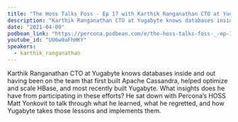```yaml
---
title: "The Hoss Talks Foss - Ep 17 with Karthik Ranganathan CTO at Yugabyte"
description: "Karthik Ranganathan CTO at Yugabyte knows databases inside and out having been on the team that first built Apache Cassandra, helped optimize and scale HBase, and most recently built Yugabyte."
date: "2021-04-09"
podbean_link: "https://percona.podbean.com/e/the-hoss-talks-foss-_-ep-17-with-karthik-ranganathan-cto-at-yugabyte/"
youtube_id: "UU6w0aFhHKY"
speakers:
  - karthik_ranganathan
---
```


Karthik Ranganathan CTO at Yugabyte knows databases inside and out having been on the team that first built Apache Cassandra, helped optimize and scale HBase, and most recently built Yugabyte. What insights does he have from participating in these efforts? He sat down with Percona’s HOSS Matt Yonkovit to talk through what he learned, what he regretted, and how Yugabyte takes those lessons and implements them.